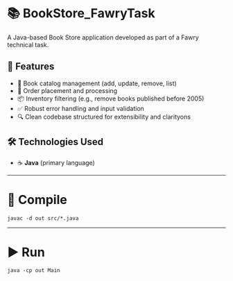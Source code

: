# 📚 BookStore_FawryTask

A Java-based Book Store application developed as part of a Fawry technical task.

## 🚀 Features

- 📘 Book catalog management (add, update, remove, list)
- 🛒 Order placement and processing
- 📦 Inventory filtering (e.g., remove books published before 2005)
- ✅ Robust error handling and input validation
- 🔍 Clean codebase structured for extensibility and clarityons


## 🛠️ Technologies Used

- ☕ **Java** (primary language)


---

# 🔨 Compile
    javac -d out src/*.java

---

# ▶️ Run
    java -cp out Main




